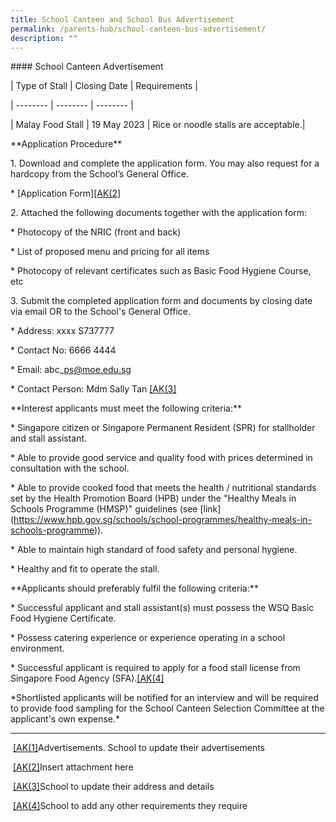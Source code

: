 ```yaml
---
title: School Canteen and School Bus Advertisement
permalink: /parents-hub/school-canteen-bus-advertisement/
description: ""
---
```

\#### School Canteen Advertisement

| Type of Stall | Closing Date | Requirements |

| -------- | -------- | -------- |


| Malay Food Stall | 19 May 2023 | Rice or noodle stalls are acceptable.|

\*\*Application Procedure\*\*

1\. Download and complete the application form. You may also request for a hardcopy from the School’s General Office.

\* \[Application Form\][\[AK(2\]](#_msocom_2)&nbsp;

2\. Attached the following documents together with the application form:

\* Photocopy of the NRIC (front and back)

\* List of proposed menu and pricing for all items

\* Photocopy of relevant certificates such as Basic Food Hygiene Course, etc

3\. Submit the completed application form and documents by closing date via email OR to the School's General Office.

\* Address: xxxx S737777

\* Contact No: 6666 4444

\* Email: abc\_ps@moe.edu.sg

\* Contact Person: Mdm Sally Tan [\[AK(3\]](#_msocom_3)&nbsp;


\*\*Interest applicants must meet the following criteria:\*\*

\* Singapore citizen or Singapore Permanent Resident (SPR) for stallholder and stall assistant.

\* Able to provide good service and quality food with prices determined in consultation with the school.

\* Able to provide cooked food that meets the health / nutritional standards set by the Health Promotion Board (HPB) under the "Healthy Meals in Schools Programme (HMSP)" guidelines (see \[link\](https://www.hpb.gov.sg/schools/school-programmes/healthy-meals-in-schools-programme)).

\* Able to maintain high standard of food safety and personal hygiene.

\* Healthy and fit to operate the stall.

\*\*Applicants should preferably fulfil the following criteria:\*\*

\* Successful applicant and stall assistant(s) must possess the WSQ Basic Food Hygiene Certificate.

\* Possess catering experience or experience operating in a school environment.

\* Successful applicant is required to apply for a food stall license from Singapore Food Agency (SFA).[\[AK(4\]](#_msocom_4)&nbsp;

\*Shortlisted applicants will be notified for an interview and will be required to provide food sampling for the School Canteen Selection Committee at the applicant's own expense.\*

* * *

&nbsp;[\[AK(1\]](#_msoanchor_1)Advertisements. School to update their advertisements

&nbsp;[\[AK(2\]](#_msoanchor_2)Insert attachment here

&nbsp;[\[AK(3\]](#_msoanchor_3)School to update their address and details

&nbsp;[\[AK(4\]](#_msoanchor_4)School to add any other requirements they require